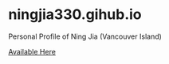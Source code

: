 # ningjia330.gihub.io
Personal Profile of Ning Jia (Vancouver Island)

[Available Here](https://ningjia330.github.io)
